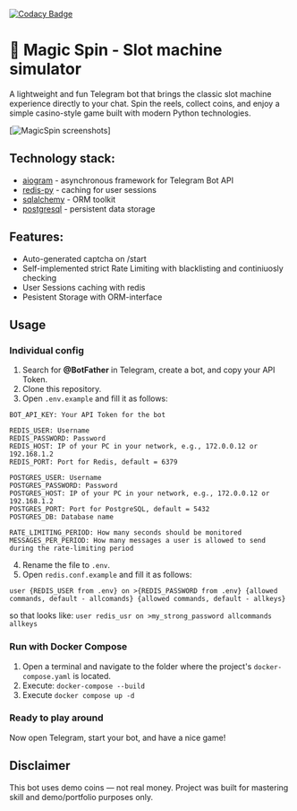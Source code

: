 [![Codacy Badge](https://app.codacy.com/project/badge/Grade/5bbf8c093dfe4f6b9fdde16f98b8159e)](https://app.codacy.com/gh/alxww55/magicspin-telegram-bot/dashboard?utm_source=gh&utm_medium=referral&utm_content=&utm_campaign=Badge_grade)

# 🎰 Magic Spin - Slot machine simulator

A lightweight and fun Telegram bot that brings the classic slot machine experience directly to your chat.
Spin the reels, collect coins, and enjoy a simple casino-style game built with modern Python technologies.

[![MagicSpin screenshots](https://github.com/alxww55/magicspin-telegram-bot/blob/main/magispin.png)]

## Technology stack:

- [aiogram](https://github.com/aiogram/aiogram) - asynchronous framework for Telegram Bot API
- [redis-py](https://github.com/redis/redis-py) - caching for user sessions
- [sqlalchemy](https://github.com/sqlalchemy/sqlalchemy) - ORM toolkit
- [postgresql](https://www.postgresql.org) - persistent data storage

## Features:

- Auto-generated captcha on /start
- Self-implemented strict Rate Limiting with blacklisting and continiuosly checking
- User Sessions caching with redis
- Pesistent Storage with ORM-interface

## Usage

### Individual config

1. Search for **@BotFather** in Telegram, create a bot, and copy your API Token.
2. Clone this repository.
3. Open `.env.example` and fill it as follows:

```
BOT_API_KEY: Your API Token for the bot

REDIS_USER: Username
REDIS_PASSWORD: Password
REDIS_HOST: IP of your PC in your network, e.g., 172.0.0.12 or 192.168.1.2
REDIS_PORT: Port for Redis, default = 6379

POSTGRES_USER: Username
POSTGRES_PASSWORD: Password
POSTGRES_HOST: IP of your PC in your network, e.g., 172.0.0.12 or 192.168.1.2
POSTGRES_PORT: Port for PostgreSQL, default = 5432
POSTGRES_DB: Database name

RATE_LIMITING_PERIOD: How many seconds should be monitored
MESSAGES_PER_PERIOD: How many messages a user is allowed to send during the rate-limiting period
```

4. Rename the file to `.env`.
5. Open `redis.conf.example` and fill it as follows:

```
user {REDIS_USER from .env} on >{REDIS_PASSWORD from .env} {allowed commands, default - allcomands} {allowed commands, default - allkeys}
```

so that looks like: `user redis_usr on >my_strong_password allcommands allkeys`

### Run with Docker Compose

1. Open a terminal and navigate to the folder where the project's `docker-compose.yaml` is located.
2. Execute: `docker-compose --build`
3. Execute `docker compose up -d`

### Ready to play around

Now open Telegram, start your bot, and have a nice game!

## Disclaimer

This bot uses demo coins — not real money. Project was built for mastering skill and demo/portfolio purposes only.


